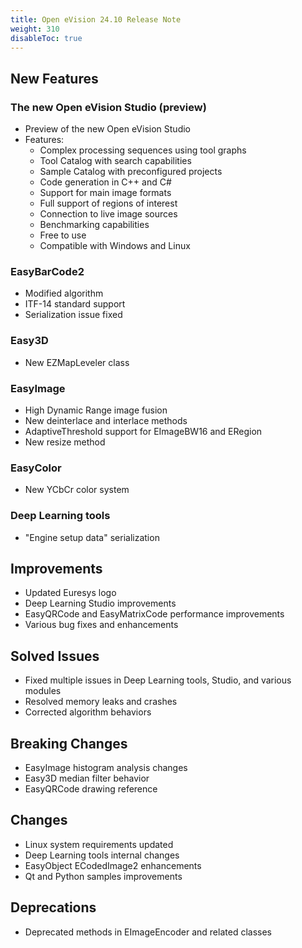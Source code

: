 ```yaml
---
title: Open eVision 24.10 Release Note
weight: 310
disableToc: true
---
```


## New Features

### The new Open eVision Studio (preview)
- Preview of the new Open eVision Studio
- Features:
  - Complex processing sequences using tool graphs
  - Tool Catalog with search capabilities
  - Sample Catalog with preconfigured projects
  - Code generation in C++ and C#
  - Support for main image formats
  - Full support of regions of interest
  - Connection to live image sources
  - Benchmarking capabilities
  - Free to use
  - Compatible with Windows and Linux

### EasyBarCode2
- Modified algorithm
- ITF-14 standard support
- Serialization issue fixed

### Easy3D
- New EZMapLeveler class

### EasyImage
- High Dynamic Range image fusion
- New deinterlace and interlace methods
- AdaptiveThreshold support for EImageBW16 and ERegion
- New resize method

### EasyColor
- New YCbCr color system

### Deep Learning tools
- "Engine setup data" serialization

## Improvements
- Updated Euresys logo
- Deep Learning Studio improvements
- EasyQRCode and EasyMatrixCode performance improvements
- Various bug fixes and enhancements

## Solved Issues
- Fixed multiple issues in Deep Learning tools, Studio, and various modules
- Resolved memory leaks and crashes
- Corrected algorithm behaviors

## Breaking Changes
- EasyImage histogram analysis changes
- Easy3D median filter behavior
- EasyQRCode drawing reference

## Changes
- Linux system requirements updated
- Deep Learning tools internal changes
- EasyObject ECodedImage2 enhancements
- Qt and Python samples improvements

## Deprecations
- Deprecated methods in EImageEncoder and related classes
